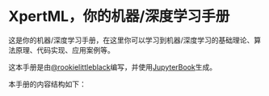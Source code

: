 # XpertML，你的机器/深度学习手册

这是你的机器/深度学习手册，在这里你可以学习到机器/深度学习的基础理论、算法原理、代码实现、应用案例等。

这本手册是由[@rookielittleblack](https://github.com/rookie-littleblack)编写，并使用[JupyterBook](https://jupyterbook.org/)生成。

本手册的内容结构如下：

```{tableofcontents}
```
